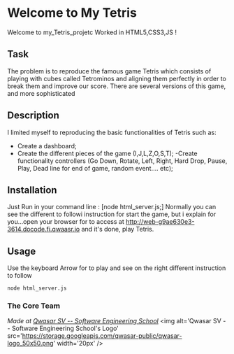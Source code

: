 # Welcome to My Tetris
Welcome to my_Tetris_projetc Worked in HTML5,CSS3,JS !

## Task
The problem is to reproduce the famous game Tetris which consists of playing with cubes called Tetrominos and aligning them perfectly in order to break them and improve our score. There are several versions of this game, and more sophisticated

## Description
I limited myself to reproducing the basic functionalities of Tetris such as:

- Create a dashboard;
- Create the different pieces of the game (I,J,L,Z,O,S,T);
-Create functionality controllers (Go Down, Rotate, Left, Right, Hard Drop, Pause, Play, Dead line for end of game, random event.... etc);

## Installation
Just Run in your command line :
 [node html_server.js;]
Normally you can see the different to followi instruction for start the game, but i explain for you...open your browser for to access at http://web-g9ae630e3-3614.docode.fi.qwaasr.io and it's done, play Tetris.
## Usage
Use the keyboard Arrow for to play and see on the right different instruction to follow
```
node html_server.js
```

### The Core Team


<span><i>Made at <a href='https://qwasar.io'>Qwasar SV -- Software Engineering School</a></i></span>
<span><img alt='Qwasar SV -- Software Engineering School's Logo' src='https://storage.googleapis.com/qwasar-public/qwasar-logo_50x50.png' width='20px' /></span>
